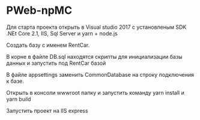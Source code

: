# PWeb-npMC

Для старта проекта открыть в Visual studio 2017 с установленым SDK .NEt Core 2.1, IIS, Sql Server и yarn + node.js 

Создать базу с именем RentCar.

В корне в файле DB.sql находятся скрипты для инициализации базы данных и запустить под RentCar базой

В файле appsettings заменить CommonDatabase на строку подключения к базе.


Открыть в консоли wwwroot папку и запустить команду yarn install и yarn build

Запустить проект на IIS express
